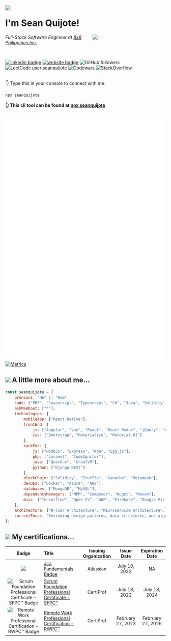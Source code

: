 <img src="https://i.giphy.com/media/Nx0rz3jtxtEre/giphy.webp" width="230" align="left">
<h1>I'm Sean Quijote!</h1>
<picture>
	<source media="(prefers-color-scheme: dark)" srcset="https://media.giphy.com/media/lP8xu5t2DLGG045H8F/giphy.gif" width="230" align="right">
	<source media="(prefers-color-scheme: light)" srcset="https://i.giphy.com/media/M9gbBd9nbDrOTu1Mqx/giphy.webp" width="230" align="right">
	<img src="https://i.giphy.com/media/M9gbBd9nbDrOTu1Mqx/giphy.webp" width="230" align="right">
</picture>
<p>
    <em>
		Full-Stack Software Engineer at 
        <a href="https://www.8x8.com/">8x8 Philippines Inc.</a>
    </em>
</p>
<br/>

[![linkedin badge](https://img.shields.io/badge/LinkedIn-blue?style=flat&logo=linkedin)](https://www.linkedin.com/in/seanquijote/)
[![website badge](https://img.shields.io/badge/Website-30302f?style=flat&logo=angular)](https://seanquijote.github.io/)
![GitHub followers](https://img.shields.io/github/followers/seanquijote?label=Follow&style=social)
[![LeetCode user seanquijote](https://img.shields.io/badge/dynamic/json?style=flat&labelColor=black&color=%23ffa116&label=Solved&query=solvedOverTotal&url=https%3A%2F%2Fleetcode-badge.vercel.app%2Fapi%2Fusers%2Fseanquijote&logo=leetcode&logoColor=yellow)](https://leetcode.com/seanquijote/)
[![Codewars](https://www.codewars.com/users/seanquijote/badges/micro)](https://www.codewars.com/users/seanquijote)
[![StackOverflow](https://stackoverflow-badge.vercel.app/?userID=10783786)](https://stackoverflow.com/users/10783786/seanquijote)

<br/>
👇 Type this in your console to connect with me.

```bash
npx seanquijote
```
**👆 This cli tool can be found at [npx seanquijote](https://github.com/seanquijote/npx-card)**

![](https://raw.githubusercontent.com/seanquijote/seanquijote/main/github-metrics.svg)<br>
[![Metrics](https://github.com/seanquijote/seanquijote/actions/workflows/metrics.yml/badge.svg?branch=main)](https://github.com/seanquijote/seanquijote/actions/workflows/metrics.yml)


## <img src="https://media.giphy.com/media/fHFY9R9aP76BPF5Fso/giphy.gif" width="30"> A little more about me... 

```javascript
const seanquijote = {
    pronouns: "He" || "Him",
    code: ["PHP", "Javascript", "Typescript", "C#", "Java", "Solidity", "Bash"],
    askMeAbout: ["*"],
    technologies: {
        mobileApp: ["React Native"],
        frontEnd: {
            js: ["Angular", "Vue", "React", "React Redux", "jQuery", "Axios"],
            css: ["Bootstrap", "Materialize", "Material-UI"]
        },
        backEnd: {
            js: ["NodeJS", "Express", "Koa", "Egg.js"],
            php: ["Laravel", "CodeIgniter"],
            java: ["Quarkus", "GraalVM"],
            python: ["Django REST"]
        },
        blockChain: ["Solidity", "Truffle", "Ganache", "Metamask"],
        devOps: ["Docker", "Azure", "AWS"],
        databases: ["MongoDB", "MySQL"],
        dependencyManagers: ["NPM", "Composer", "Nuget", "Maven"],
        misc: ["Tensorflow", "Open-CV", "UWP", "Firebase", "Google Vision API", "SVN", "PayPal API/SDK", "DropBox JS SDK"]
    },
    architecture: ["N‑Tier Architecture", "Microservice Architecture", "Monolithic Architecture"],
    currentFocus: "Reviewing design patterns, data structures, and algorithms"
};
```

## <img src="https://media.giphy.com/media/fSRwObL55X3UkYQt54/giphy.gif" width="30"> My certifications...

| Badge | Title | Issuing Organization | Issue Date | Expiration Date |
| :---: | :---- | :------------------: | :--------: | :-------------: |
<img src="https://user-images.githubusercontent.com/13918341/179546919-00e53bcc-bcfd-4ebf-9035-0638c0c31852.png" width="170" /> | [Jira Fundamentals Badge](https://university.atlassian.com/student/award/HicSG8MWWiMdTX75GZJtfXHq) | Atlassian | July 10, 2022 | NA
![Scrum Foundation Professional Certificate - SFPC™ Badge](https://images.credly.com/size/170x170/images/4e3d6f9f-55d7-4ea7-b0e6-f4d4ff543e22/image.png) | [Scrum Foundation Professional Certificate - SFPC™](https://www.credly.com/badges/6415ef00-b118-4c69-a31b-3e1d4cbcf684/public_url) | CertiProf | July 18, 2022 | July 18, 2024
![Remote Work Professional Certification - RWPC™ Badge](https://images.credly.com/size/170x170/images/ea2c9f2e-b7e1-4a5a-a82e-7e94b67b35bd/image.png) | [Remote Work Professional Certification - RWPC™](https://www.credly.com/badges/1c996129-0f07-4eff-8180-3e199adbe567/public_url) | CertiProf | February 27, 2023 | February 27, 2026
